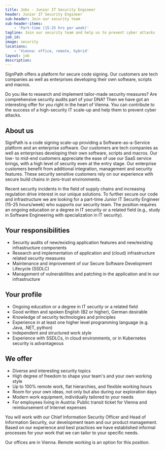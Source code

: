 ```yaml
---
title: Jobs - Junior IT Security Engineer
header: Junior IT Security Engineer
sub-header: Join our security team
sub-header-items:
    - 'Part-time (15-25 hrs per week)'
tagline: Join our security team and help us to prevent cyber attacks
job_id:
image: security
locations: 
    - 'Vienna: office, remote, hybrid'
layout: job
description:
---
```


SignPath offers a platform for secure code signing. Our customers are tech companies as well as enterprises developing their own software, scripts and macros. 

Do you like to research and implement tailor-made security measures? Are comprehensive security audits part of your DNA? Then we have got an interesting offer for you right in the heart of Vienna. You can contribute to the success of a high-security IT scale-up and help them to prevent cyber attacks.

## About us

SignPath is a code signing scale-up providing a Software-as-a-Service platform and an enterprise software. Our customers are tech companies as well as enterprises developing their own software, scripts and macros. Our low- to mid-end customers appreciate the ease of use our SaaS service brings, with a high level of security even at the entry stage. Our enterprise customers benefit from additional integration, management and security features. These security sensitive customers rely on our experience with secure build chains in zero-trust environments.

Recent security incidents in the field of supply chains and increasing regulation drive interest in our unique solutions. To further secure our code and infrastructure we are looking for a part-time Junior IT Security Engineer (15-25 hours/week) who supports our security team. The position requires an ongoing education or a degree in IT security or a related field (e.g., study in Software Engineering with specialization in IT security).

## Your responsibilities

* Security audits of new/existing application features and new/existing infrastructure components
* Research and implementation of application and (cloud) infrastructure related security measures
* Maintenance and improvement of our Secure Software Development Lifecycle (SSDLC)
* Management of vulnerabilities and patching in the application and in our infrastructure

## Your profile

* Ongoing education or a degree in IT security or a related field
* Good written and spoken English (B2 or higher), German desirable
* Knowledge of security technologies and principles
* Experience in at least one higher level programming language (e.g. Java, .NET, python)
* Independent and structured work style
* Experience with SSDLCs, in cloud environments, or in Kubernetes security is advantageous

## We offer

* Diverse and interesting security topics
* High degree of freedom to shape your team's and your own working style
* Up to 100% remote work, flat hierarchies, and flexible working hours
* Room for your own ideas, not only but also during our exploration days
* Modern work equipment, individually tailored to your needs
* For employees living in Austria: Public transit ticket for Vienna and reimbursement of Internet expenses 

You will work with our Chief Information Security Officer and Head of Information Security, our development team and our product management. Based on our experience and best practices we have established informal processes for your work that we can tailor to your specific needs.

Our offices are in Vienna. Remote working is an option for this position.